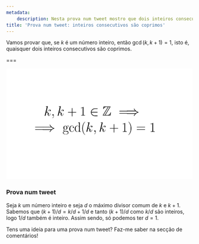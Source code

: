 ```yaml
---
metadata:
    description: Nesta prova num tweet mostro que dois inteiros consecutivos são sempre coprimos.
title: 'Prova num tweet: inteiros consecutivos são coprimos'
---
```


Vamos provar que, se $k$ é um número inteiro, então $\gcd(k, k+1) = 1$, isto é, quaisquer dois inteiros consecutivos são coprimos.

===

![Dois inteiros consecutivos são coprimos](consecutive-coprime.png)

### Prova num tweet

Seja $k$ um número inteiro e seja $d$ o máximo divisor comum de $k$ e $k + 1$.
Sabemos que $(k + 1)/d = k/d + 1/d$ e tanto $(k + 1)/d$ como $k/d$ são inteiros, logo $1/d$ também é inteiro. Assim sendo, só podemos ter $d = 1$.

Tens uma ideia para uma prova num tweet? Faz-me saber na secção de comentários!
